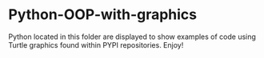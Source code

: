# Python-OOP-with-graphics

Python located in this folder are displayed to show examples of code using Turtle graphics found within PYPI repositories. Enjoy!
